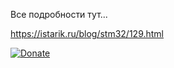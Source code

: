 Все подробности тут...

https://istarik.ru/blog/stm32/129.html


[![Donate](https://istarik.ru/uploads/images/00/00/01/2020/04/12/ff1b11.png)](https://istarik.ru/don.html)
